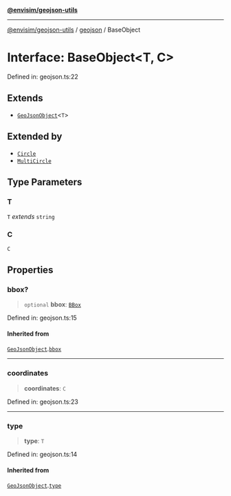 [**@envisim/geojson-utils**](../../README.md)

---

[@envisim/geojson-utils]() / [geojson](../README.md) / BaseObject

# Interface: BaseObject\<T, C\>

Defined in: geojson.ts:22

## Extends

- [`GeoJsonObject`](GeoJsonObject.md)\<`T`\>

## Extended by

- [`Circle`](Circle.md)
- [`MultiCircle`](MultiCircle.md)

## Type Parameters

### T

`T` _extends_ `string`

### C

`C`

## Properties

### bbox?

> `optional` **bbox**: [`BBox`](../type-aliases/BBox.md)

Defined in: geojson.ts:15

#### Inherited from

[`GeoJsonObject`](GeoJsonObject.md).[`bbox`](GeoJsonObject.md#bbox)

---

### coordinates

> **coordinates**: `C`

Defined in: geojson.ts:23

---

### type

> **type**: `T`

Defined in: geojson.ts:14

#### Inherited from

[`GeoJsonObject`](GeoJsonObject.md).[`type`](GeoJsonObject.md#type)
